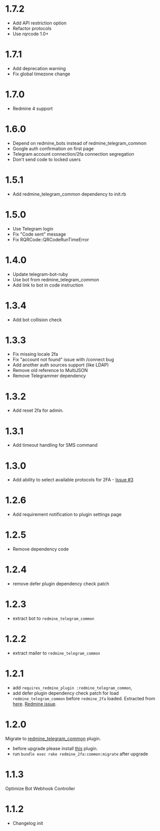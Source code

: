 # 1.7.2

* Add API restriction option
* Refactor protocols
* Use rqrcode 1.0+

# 1.7.1

* Add deprecation warning
* Fix global timezone change

# 1.7.0

* Redmine 4 support

# 1.6.0

* Depend on redmine_bots instead of redmine_telegram_common
* Google auth confirmation on first page
* Telegram account connection/2fa connection segregation
* Don't send code to locked users

# 1.5.1

* Add redmine_telegram_common dependency to init.rb

# 1.5.0

* Use Telegram login
* Fix "Code sent" message
* Fix RQRCode::QRCodeRunTimeError

# 1.4.0

* Update telegram-bot-ruby
* Use bot from redmine_telegram_common
* Add link to bot in code instruction

# 1.3.4

* Add bot collision check

# 1.3.3

* Fix missing locale 2fa
* Fix "account not found" issue with /connect bug
* Add another auth sources support (like LDAP)
* Remove old reference to MultiJSON
* Remove Telegrammer dependency

# 1.3.2

* Add reset 2fa for admin.

# 1.3.1

* Add timeout handling for SMS command

# 1.3.0

* Add ability to select available protocols for 2FA - [Issue #3](https://github.com/centosadmin/redmine_2fa/issues/3)

# 1.2.6
* Add requirement notification to plugin settings page
# 1.2.5

* Remove dependency code

# 1.2.4

* remove defer plugin dependency check patch

# 1.2.3

* extract bot to `redmine_telegram_common`

# 1.2.2

* extract mailer to `redmine_telegram_common`

# 1.2.1

* add `requires_redmine_plugin :redmine_telegram_common`,
* add defer plugin dependency check patch for load `redmine_telegram_common` before `redmine_2fa` loaded. Extracted from [here](https://github.com/michaelkrupp-redmine/redmine_pluginloader). [Redmine issue](http://www.redmine.org/issues/6324#change-73605).

# 1.2.0

Migrate to [redmine_telegram_common](https://github.com/centosadmin/redmine_telegram_common) plugin.
* before upgrade please install [this](https://github.com/centosadmin/redmine_telegram_common) plugin.
* run `bundle exec rake redmine_2fa:common:migrate` after upgrade

# 1.1.3

Optimize Bot Webhook Controller

# 1.1.2
* Changelog init

